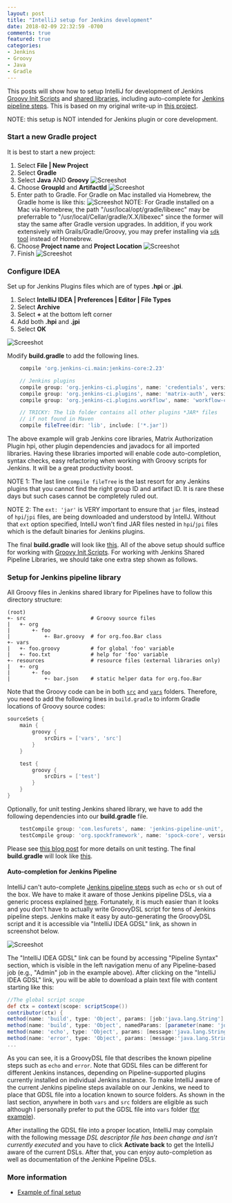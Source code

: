 ```yaml
---
layout: post
title: "IntelliJ setup for Jenkins development"
date: 2018-02-09 22:32:59 -0700
comments: true
featured: true
categories: 
- Jenkins
- Groovy
- Java
- Gradle
---
```


This posts will show how to setup IntelliJ for development of Jenkins [Groovy Init Scripts](/blog/2017/12/30/groovy-hook-script-and-jenkins-configuration-as-code/) and [shared libraries](https://jenkins.io/doc/book/pipeline/shared-libraries/), including auto-complete for [Jenkins pipeline steps](https://jenkins.io/doc/pipeline/steps/).
This is based on my original write-up in [this project](https://github.com/tdongsi/jenkins-config/blob/develop/docs/IDE.md).

<!--more-->

NOTE: this setup is NOT intended for Jenkins plugin or core development.

### Start a new Gradle project

It is best to start a new project:

1. Select **File | New Project**
1. Select **Gradle**
1. Select **Java** AND **Groovy**
![Screeshot](/images/idea/screen01.png "Start")
1. Choose **GroupId** and **ArtifactId**
![Screeshot](/images/idea/screen02.png "Project Name")
1. Enter path to Gradle. For Gradle on Mac installed via Homebrew, the Gradle home is like this:
![Screeshot](/images/idea/screen03.png "Configure Gradle")
   NOTE: For Gradle installed on a Mac via Homebrew, the path "/usr/local/opt/gradle/libexec" may be preferrable to "/usr/local/Cellar/gradle/X.X/libexec" since the former will stay the same after Gradle version upgrades.
   In addition, if you work extensively with Grails/Gradle/Groovy, you may prefer installing via [`sdk` tool](https://sdkman.io/install) instead of Homebrew.
1. Choose **Project name** and **Project Location**
![Screeshot](/images/idea/screen04.png "Project location")
1. Finish
![Screeshot](/images/idea/screen05.png "Finish")

### Configure IDEA

Set up for Jenkins Plugins files which are of types **.hpi** or **.jpi**.

1. Select **IntelliJ IDEA | Preferences | Editor | File Types**
1. Select **Archive**
1. Select **+** at the bottom left corner
1. Add both **.hpi** and **.jpi**
1. Select **OK**

![Screeshot](/images/idea/screen06.png "Configure plugin files")

Modify **build.gradle** to add the following lines.

```groovy
    compile 'org.jenkins-ci.main:jenkins-core:2.23'

    // Jenkins plugins
    compile group: 'org.jenkins-ci.plugins', name: 'credentials', version: '2.1.13', ext: 'jar'
    compile group: 'org.jenkins-ci.plugins', name: 'matrix-auth', version: '1.6', ext: 'jar'
    compile group: 'org.jenkins-ci.plugins.workflow', name: 'workflow-cps', version: '2.39', ext: 'jar'

    // TRICKY: The lib folder contains all other plugins *JAR* files
    // if not found in Maven
    compile fileTree(dir: 'lib', include: ['*.jar'])
```

The above example will grab Jenkins core libraries, Matrix Authorization Plugin hpi, other plugin dependencies and javadocs for all imported libraries.
Having these libraries imported will enable code auto-completion, syntax checks, easy refactoring when working with Groovy scripts for Jenkins.
It will be a great productivity boost.

NOTE 1: The last line `compile fileTree` is the last resort for any Jenkins plugins that you cannot find the right group ID and artifact ID.
It is rare these days but such cases cannot be completely ruled out.

NOTE 2: The `ext: 'jar'` is VERY important to ensure that `jar` files, instead of `hpi`/`jpi` files, are being downloaded and understood by IntellJ.
Without that `ext` option specified, IntellJ won't find JAR files nested in `hpi`/`jpi` files which is the default binaries for Jenkins plugins.

The final **build.gradle** will look like [this](https://github.com/tdongsi/jenkins-steps-override/blob/master/build.gradle).
All of the above setup should suffice for working with [Groovy Init Scripts](http://tdongsi.github.io/blog/2017/12/30/groovy-hook-script-and-jenkins-configuration-as-code/).
For working with Jenkins Shared Pipeline Libraries, we should take one extra step shown as follows. 

### Setup for Jenkins pipeline library

All Groovy files in Jenkins shared library for Pipelines have to follow this directory structure:

```text Directory structure of a Shared Library repository
(root)
+- src                     # Groovy source files
|   +- org
|       +- foo
|           +- Bar.groovy  # for org.foo.Bar class
+- vars
|   +- foo.groovy          # for global 'foo' variable
|   +- foo.txt             # help for 'foo' variable
+- resources               # resource files (external libraries only)
|   +- org
|       +- foo
|           +- bar.json    # static helper data for org.foo.Bar
```

Note that the Groovy code can be in both [`src`](http://tdongsi.github.io/blog/2017/12/26/class-in-jenkins-shared-library/)
and [`vars`](http://tdongsi.github.io/blog/2017/03/17/jenkins-pipeline-shared-libraries/) folders.
Therefore, you need to add the following lines in `build.gradle` to inform Gradle locations of Groovy source codes:

```groovy
sourceSets {
    main {
        groovy {
            srcDirs = ['vars', 'src']
        }
    }

    test {
        groovy {
            srcDirs = ['test']
        }
    }
}
```

Optionally, for unit testing Jenkins shared library, we have to add the following dependencies into our **build.gradle** file.

``` groovy
    testCompile group: 'com.lesfurets', name: 'jenkins-pipeline-unit', version: '1.1'
    testCompile group: 'org.spockframework', name: 'spock-core', version: '1.1-groovy-2.4'
```

Please see [this blog post](/blog/2018/06/07/jenkins-pipeline-unit-testing/) for more details on unit testing.
The final **build.gradle** will look like [this](https://github.com/tdongsi/jenkins-steps-override/blob/master/build.gradle).

#### Auto-completion for Jenkins Pipeline

IntelliJ can't auto-complete [Jenkins pipeline steps](https://jenkins.io/doc/pipeline/steps/) such as `echo` or `sh` out of the box.
We have to make it aware of those Jenkins pipeline DSLs, via a generic process explained [here](https://confluence.jetbrains.com/display/GRVY/Scripting+IDE+for+DSL+awareness).
Fortunately, it is much easier than it looks and you don't have to actually write GroovyDSL script for tens of Jenkins pipeline steps.
Jenkins make it easy by auto-generating the GroovyDSL script and it is accessible via "IntelliJ IDEA GDSL" link, as shown in screenshot below.

![Screeshot](/images/idea/screen08.png "GroovyDSL")

The "IntelliJ IDEA GDSL" link can be found by accessing "Pipeline Syntax" section, which is visible in the left navigation menu of any Pipeline-based job (e.g., "Admin" job in the example above).
After clicking on the "IntelliJ IDEA GDSL" link, you will be able to download a plain text file with content starting like this:

``` groovy IntelliJ IDEA GDSL
//The global script scope
def ctx = context(scope: scriptScope())
contributor(ctx) {
method(name: 'build', type: 'Object', params: [job:'java.lang.String'], doc: 'Build a job')
method(name: 'build', type: 'Object', namedParams: [parameter(name: 'job', type: 'java.lang.String'), parameter(name: 'parameters', type: 'Map'), parameter(name: 'propagate', type: 'boolean'), parameter(name: 'quietPeriod', type: 'java.lang.Integer'), parameter(name: 'wait', type: 'boolean'), ], doc: 'Build a job')
method(name: 'echo', type: 'Object', params: [message:'java.lang.String'], doc: 'Print Message')
method(name: 'error', type: 'Object', params: [message:'java.lang.String'], doc: 'Error signal')
...
```

As you can see, it is a GroovyDSL file that describes the known pipeline steps such as `echo` and `error`.
Note that GDSL files can be different for different Jenkins instances, depending on Pipeline-supported plugins currently installed on individual Jenkins instance.
To make IntelliJ aware of the current Jenkins pipeline steps available on our Jenkins, we need to place that GDSL file into a location known to source folders.
As shown in the last section, anywhere in both `vars` and `src` folders are eligible as such although I personally prefer to put the GDSL file into `vars` folder ([for example](https://github.com/tdongsi/jenkins-steps-override/tree/master/vars)).

After installing the GDSL file into a proper location, IntelliJ may complain with the following message *DSL descriptor file has been change and isn’t currently executed* and you have to click **Activate back** to get the IntelliJ aware of the current DSLs.
After that, you can enjoy auto-completion as well as documentation of the Jenkine Pipeline DSLs.

### More information

* [Example of final setup](https://github.com/tdongsi/jenkins-steps-override)
